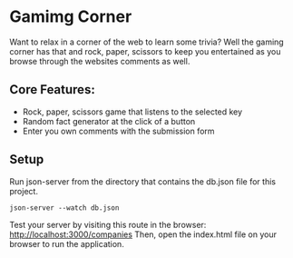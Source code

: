 # Gamimg Corner
Want to relax in a corner of the web to learn some trivia? Well the gaming corner has that and rock, paper, scissors to keep you entertained as you browse through the websites comments as well.

## Core Features:

<ul>

<li>Rock, paper, scissors game that listens to the selected key</li>

<li>Random fact generator at the click of a button</li>

<li>Enter you own comments with the submission form</li>

</ul>

## Setup

Run json-server from the directory that contains the db.json file for this project.
```
json-server --watch db.json
```

Test your server by visiting this route in the browser:
[http://localhost:3000/companies](http://localhost:3000/comments)
Then, open the index.html file on your browser to run the application.